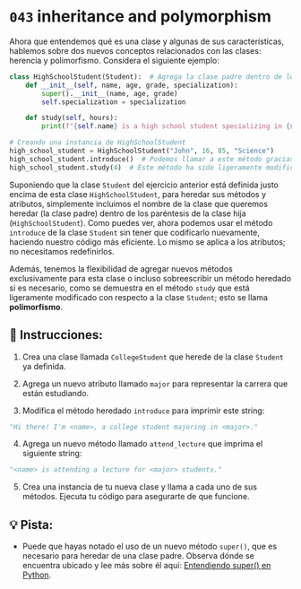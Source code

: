 # `043` inheritance and polymorphism

Ahora que entendemos qué es una clase y algunas de sus características, hablemos sobre dos nuevos conceptos relacionados con las clases: herencia y polimorfismo. Considera el siguiente ejemplo:

```py
class HighSchoolStudent(Student):  # Agrega la clase padre dentro de los paréntesis
    def __init__(self, name, age, grade, specialization):
        super().__init__(name, age, grade)
        self.specialization = specialization

    def study(self, hours):
        print(f"{self.name} is a high school student specializing in {self.specialization} and is studying for {hours} hours for exams.")

# Creando una instancia de HighSchoolStudent
high_school_student = HighSchoolStudent("John", 16, 85, "Science")
high_school_student.introduce()  # Podemos llamar a este método gracias a la herencia
high_school_student.study(4)  # Este método ha sido ligeramente modificado y ahora imprime un string diferente
```

Suponiendo que la clase `Student` del ejercicio anterior está definida justo encima de esta clase `HighSchoolStudent`, para heredar sus métodos y atributos, simplemente incluimos el nombre de la clase que queremos heredar (la clase padre) dentro de los paréntesis de la clase hija (`HighSchoolStudent`). Como puedes ver, ahora podemos usar el método `introduce` de la clase `Student` sin tener que codificarlo nuevamente, haciendo nuestro código más eficiente. Lo mismo se aplica a los atributos; no necesitamos redefinirlos.

Además, tenemos la flexibilidad de agregar nuevos métodos exclusivamente para esta clase o incluso sobreescribir un método heredado si es necesario, como se demuestra en el método `study` que está ligeramente modificado con respecto a la clase `Student`; esto se llama **polimorfismo**.

## 📝 Instrucciones:

1. Crea una clase llamada `CollegeStudent` que herede de la clase `Student` ya definida.

2. Agrega un nuevo atributo llamado `major` para representar la carrera que están estudiando.

3. Modifica el método heredado `introduce` para imprimir este string:

```py
"Hi there! I'm <name>, a college student majoring in <major>."
```

4. Agrega un nuevo método llamado `attend_lecture` que imprima el siguiente string:

```py
"<name> is attending a lecture for <major> students."
```

5. Crea una instancia de tu nueva clase y llama a cada uno de sus métodos. Ejecuta tu código para asegurarte de que funcione.


## 💡 Pista:

+ Puede que hayas notado el uso de un nuevo método `super()`, que es necesario para heredar de una clase padre. Observa dónde se encuentra ubicado y lee más sobre él aquí: [Entendiendo super() en Python](https://realpython.com/python-super/).
